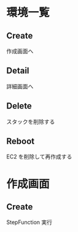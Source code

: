 # 環境一覧

## Create

作成画面へ

## Detail

詳細画面へ

## Delete

スタックを削除する

## Reboot

EC2 を削除して再作成する

# 作成画面

## Create

StepFunction 実行
